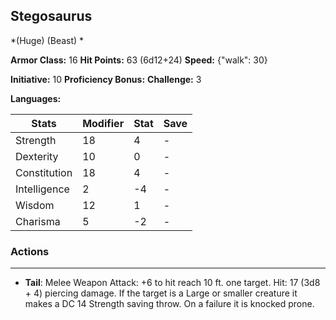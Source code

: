 ## Stegosaurus
*(Huge) (Beast) *

**Armor Class:** 16
**Hit Points:** 63 (6d12+24)
**Speed:** {"walk": 30}

**Initiative:** 10
**Proficiency Bonus:**
**Challenge:** 3

**Languages:** 



| Stats | Modifier | Stat | Save
| ---- | ---- | ---- | ---- |
| Strength | 18 | 4 | - |
| Dexterity | 10 | 0 | - |
| Constitution | 18 | 4 | - |
| Intelligence | 2 | -4 | - |
| Wisdom | 12 | 1 | - |
| Charisma | 5 | -2 | - |

### Actions
 --- 
- **Tail**: Melee Weapon Attack: +6 to hit  reach 10 ft.  one target. Hit: 17 (3d8 + 4) piercing damage. If the target is a Large or smaller creature  it makes a DC 14 Strength saving throw. On a failure  it is knocked prone.

